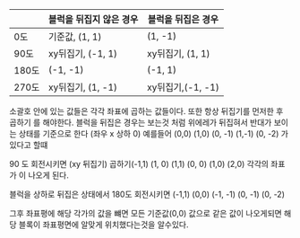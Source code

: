 |      | 블럭을 뒤집지 않은 경우  | 블럭을 뒤집은 경우     |
| ---- | -------------- | -------------- |
| 0도   | 기준값, (1, 1)    | (1, -1)        |
| 90도  | xy뒤집기, (-1, 1) | xy뒤집기, (1, 1)  |
| 180도 | (-1, -1)       | (-1, 1)        |
| 270도 | xy뒤집기, (1, -1) | xy뒤집기,(-1, -1) |
소괄호 안에 있는 값들은 각각 좌표에 곱하는 값들이다.
또한 항상 뒤집기를 먼저한 후 곱하기 를 해야한다.
블럭을 뒤집은 경우는 보는것 처럼 위에레가 뒤집혀서 반대가 보이는 상태를 기준으로 한다
(좌우 x  상하 0)
예를들어
(0,0) (1,0)
(0, -1) (1,-1)
(0, -2)
가 있다고 할떄

90 도 회전시키면 (xy 뒤집기) 곱하기(-1,1)
(1, 0) (1,1)
(0, 0) (1,0) (2,0)
각각의 좌표가 이 나오게 된다.

블럭을 상하로 뒤집은 상태에서 180도 회전시키면
(-1,1) (0,0)
(-1, -1) (0, -1)
      (0, -2)


그후 좌표평에 해당 각가의 값을 뺴면
모든 기준값(0,0) 값으로 같은 값이 나오게되면 해당 블록이 좌표평면에 알맞게 위치했다는것을 알수있다.
